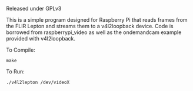 Released under GPLv3

This is a simple program designed for Raspberry Pi that reads frames from the FLIR Lepton and streams them to a v4l2loopback device. 
Code is borrowed from raspberrypi_video as well as the ondemandcam example provided with v4l2loopback.

To Compile:
    
    make
    

To Run:

    ./v4l2lepton /dev/videoX
